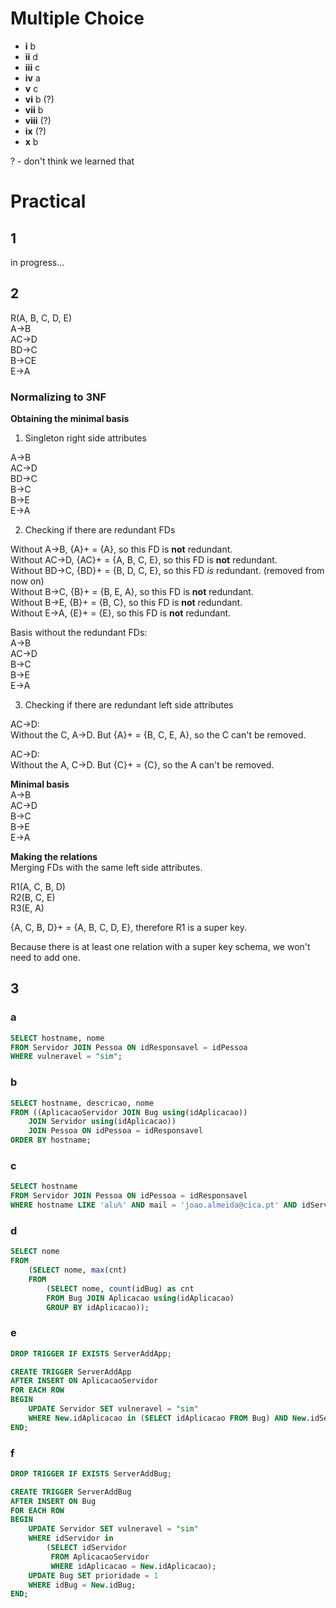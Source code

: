 # Multiple Choice

- **i** b
- **ii** d
- **iii** c
- **iv** a
- **v** c
- **vi** b (?)
- **vii** b
- **viii** (?)
- **ix** (?)
- **x** b

? - don't think we learned that


# Practical

## 1

in progress...

## 2

R(A, B, C, D, E)<br/>
A->B<br/>
AC->D<br/>
BD->C<br/>
B->CE<br/>
E->A

### Normalizing to 3NF

**Obtaining the minimal basis**

1) Singleton right side attributes

A->B<br/>
AC->D<br/>
BD->C<br/>
B->C<br/>
B->E<br/>
E->A

2) Checking if there are redundant FDs

Without A->B, {A}+ = {A}, so this FD is **not** redundant.<br/>
Without AC->D, {AC}+ = {A, B, C, E}, so this FD is **not** redundant.<br/>
Without BD->C, {BD}+ = {B, D, C, E}, so this FD *is* redundant. (removed from now on)<br/>
Without B->C, {B}+ = {B, E, A}, so this FD is **not** redundant.<br/>
Without B->E, {B}+ = {B, C}, so this FD is **not** redundant.<br/>
Without E->A, {E}+ = {E}, so this FD is **not** redundant.

Basis without the redundant FDs:<br/>
A->B<br/>
AC->D<br/>
B->C<br/>
B->E<br/>
E->A

3) Checking if there are redundant left side attributes

AC->D:<br/>
Without the C, A->D. But {A}+ = {B, C, E, A}, so the C can't be removed.

AC->D:<br/>
Without the A, C->D. But {C}+ = {C}, so the A can't be removed.

**Minimal basis**<br/>
A->B<br/>
AC->D<br/>
B->C<br/>
B->E<br/>
E->A


**Making the relations**<br/>
Merging FDs with the same left side attributes.

R1(A, C, B, D)<br/>
R2(B, C, E)<br/>
R3(E, A)

{A, C, B, D}+ = {A, B, C, D, E}, therefore R1 is a super key.

Because there is at least one relation with a super key schema, we won't need to add one.

## 3

### a

```sql
SELECT hostname, nome
FROM Servidor JOIN Pessoa ON idResponsavel = idPessoa
WHERE vulneravel = "sim";
```

### b

```sql
SELECT hostname, descricao, nome
FROM ((AplicacaoServidor JOIN Bug using(idAplicacao)) 
    JOIN Servidor using(idAplicacao)) 
    JOIN Pessoa ON idPessoa = idResponsavel
ORDER BY hostname;
```

### c

```sql
SELECT hostname
FROM Servidor JOIN Pessoa ON idPessoa = idResponsavel
WHERE hostname LIKE 'alu%' AND mail = 'joao.almeida@cica.pt' AND idServidor IN (SELECT idServidor FROM Bug JOIN AplicacaoServidor using(idAplicacao));
```

### d

```sql
SELECT nome
FROM
    (SELECT nome, max(cnt)
    FROM
        (SELECT nome, count(idBug) as cnt
        FROM Bug JOIN Aplicacao using(idAplicacao)
        GROUP BY idAplicacao));
```

### e

```sql
DROP TRIGGER IF EXISTS ServerAddApp;

CREATE TRIGGER ServerAddApp
AFTER INSERT ON AplicacaoServidor
FOR EACH ROW
BEGIN
    UPDATE Servidor SET vulneravel = "sim"
    WHERE New.idAplicacao in (SELECT idAplicacao FROM Bug) AND New.idServidor = Servidor.idServidor;
END;
```

### f

```sql
DROP TRIGGER IF EXISTS ServerAddBug;

CREATE TRIGGER ServerAddBug
AFTER INSERT ON Bug
FOR EACH ROW
BEGIN
    UPDATE Servidor SET vulneravel = "sim"
    WHERE idServidor in 
        (SELECT idServidor 
         FROM AplicacaoServidor
         WHERE idAplicacao = New.idAplicacao);
    UPDATE Bug SET prioridade = 1
    WHERE idBug = New.idBug;
END;
```
